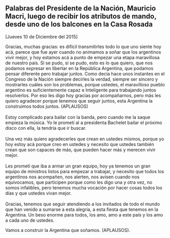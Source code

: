 Palabras del Presidente de la Nación, Mauricio Macri, luego de recibir los atributos de mando, desde uno de los balcones en la Casa Rosada
------------------------------------------------------------------------------------------------------------------------------------------

[Jueves 10 de Diciembre del 2015]

Gracias, muchas gracias: es difícil transmitirles todo lo que uno siente
hoy acá, parece que fue ayer cuando no animamos a soñar que los
argentinos vivir mejor, y hoy estamos acá a punto de empezar una etapa
maravillosa de nuestro país. Sí se pudo, sí se pudo, esto es lo que
quiero, que nos podamos expresar en libertar en la República Argentina,
que podamos pensar diferente pero trabajar juntos. Como decía hace unos
instantes en el Congreso de la Nación siempre decirles la verdad,
siempre ser sincero y mostrarles cuáles son los problemas, porque
ustedes, el maravilloso pueblo argentino es suficientemente capaz e
Inteligente para trabajando juntos resolverlos. Por eso les digo hoy
gracias por acompañarnos, pero más les quiero agradecer porque tenemos
que seguir juntos, esta Argentina la construimos todos juntos.
(APLAUSOS)\
\
Estoy complicado para bailar con la banda, pero cuando me la saque
empieza la música. Yo le prometí al a presidenta Bachelet bailar el
próximo disco con ella, la tendría que ir buscar.\
\
Una vez más quiero agradecerles que crean en ustedes mismos, porque yo
hoy estoy acá porque creo en ustedes y necesito que ustedes también
crean que son capaces de más, que pueden hacer más y merecen vivir
mejor.\
\
Les prometí que iba a armar un gran equipo, hoy ya tenemos un gran
equipo de ministros listos para empezar a trabajar, y necesito que todos
los argentinos nos acompañen, nos alerten, nos avisen cuando nos
equivocamos, que participen porque como les digo una y otra vez, no
somos infalibles, pero tenemos mucha vocación por hacer cosas todos los
días y que ustedes vivan mejor.\
\
Gracias, tenemos que seguir atendiendo a los invitados de todo el mundo
que han venido a sumarse a esta alegría, a esta fiesta que tenemos en la
Argentina. Un beso enorme para todos, los amo, amo a este país y los amo
a cada uno de ustedes.

Vamos a construir la Argentina que soñamos. (APLAUSOS).
